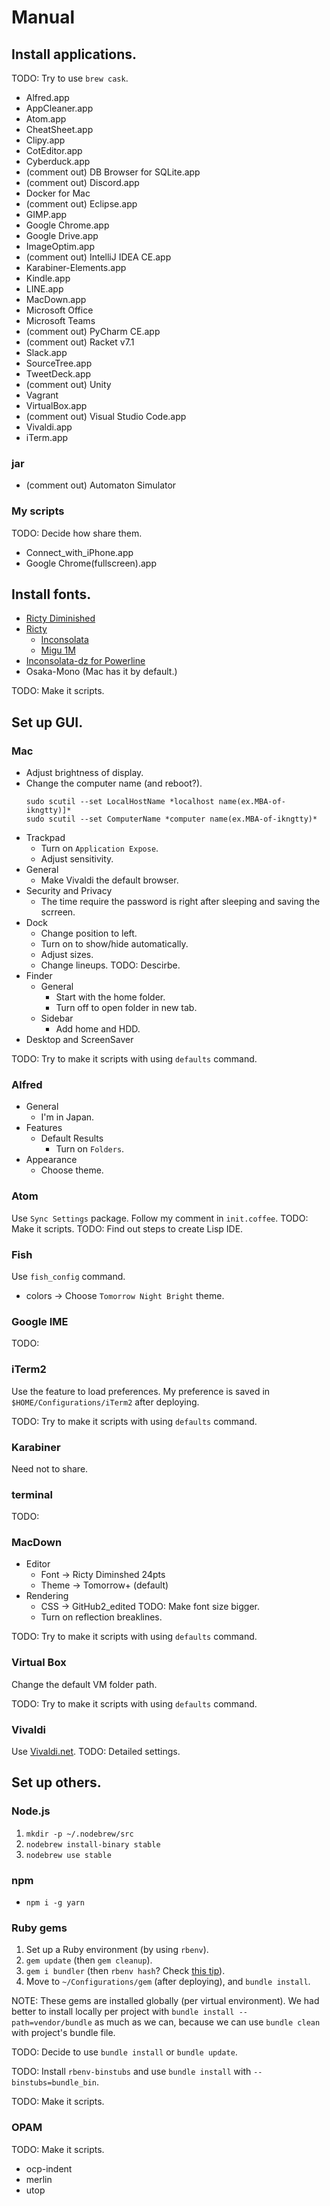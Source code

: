 # Manual
## Install applications.
TODO: Try to use `brew cask`.
*   Alfred.app
*   AppCleaner.app
*   Atom.app
*   CheatSheet.app
*   Clipy.app
*   CotEditor.app
*   Cyberduck.app
*   (comment out) DB Browser for SQLite.app
*   (comment out) Discord.app
*   Docker for Mac
*   (comment out) Eclipse.app
*   GIMP.app
*   Google Chrome.app
*   Google Drive.app
*   ImageOptim.app
*   (comment out) IntelliJ IDEA CE.app
*   Karabiner-Elements.app
*   Kindle.app
*   LINE.app
*   MacDown.app
*   Microsoft Office
*   Microsoft Teams
*   (comment out) PyCharm CE.app
*   (comment out) Racket v7.1
*   Slack.app
*   SourceTree.app
*   TweetDeck.app
*   (comment out) Unity
*   Vagrant
*   VirtualBox.app
*   (comment out) Visual Studio Code.app
*   Vivaldi.app
*   iTerm.app

### jar
*   (comment out) Automaton Simulator

### My scripts
TODO: Decide how share them.
*   Connect_with_iPhone.app
*   Google Chrome(fullscreen).app

## Install fonts.
*   [Ricty Diminished](https://www.rs.tus.ac.jp/yyusa/ricty_diminished.html)
*   [Ricty](https://www.rs.tus.ac.jp/yyusa/ricty.html)
    *   [Inconsolata](https://fonts.google.com/specimen/Inconsolata)
    *   [Migu 1M](http://mix-mplus-ipa.osdn.jp/)
*   [Inconsolata-dz for Powerline](https://github.com/powerline/fonts)
*   Osaka-Mono (Mac has it by default.)

TODO: Make it scripts.

## Set up GUI.
### Mac
*   Adjust brightness of display.
*   Change the computer name (and reboot?).
    ```
    sudo scutil --set LocalHostName *localhost name(ex.MBA-of-ikngtty)]*
    sudo scutil --set ComputerName *computer name(ex.MBA-of-ikngtty)*
    ```
*   Trackpad
    *   Turn on `Application Expose`.
    *   Adjust sensitivity.
*   General
    *   Make Vivaldi the default browser.
*   Security and Privacy
    *   The time require the password is right after sleeping and saving the scrreen.
*   Dock
    *   Change position to left.
    *   Turn on to show/hide automatically.
    *   Adjust sizes.
    *   Change lineups. TODO: Descirbe.
*   Finder
    *   General
        *   Start with the home folder.
        *   Turn off to open folder in new tab.
    *   Sidebar
        *   Add home and HDD.
*   Desktop and ScreenSaver

TODO: Try to make it scripts with using `defaults` command.

### Alfred
*   General
    *   I'm in Japan.
*   Features
    *   Default Results
        *   Turn on `Folders`.
*   Appearance
    *   Choose theme.

### Atom
Use `Sync Settings` package.
Follow my comment in `init.coffee`.
TODO: Make it scripts.
TODO: Find out steps to create Lisp IDE.

### Fish
Use `fish_config` command.
*   colors -> Choose `Tomorrow Night Bright` theme.

### Google IME
TODO:

### iTerm2
Use the feature to load preferences.
My preference is saved in `$HOME/Configurations/iTerm2` after deploying.

TODO: Try to make it scripts with using `defaults` command.

### Karabiner
Need not to share.

### terminal
TODO:

### MacDown
*   Editor
    *   Font -> Ricty Diminshed 24pts
    *   Theme -> Tomorrow+ (default)
*   Rendering
    *   CSS -> GitHub2_edited TODO: Make font size bigger.
    *   Turn on reflection breaklines.

TODO: Try to make it scripts with using `defaults` command.

### Virtual Box
Change the default VM folder path.

TODO: Try to make it scripts with using `defaults` command.

### Vivaldi
Use [Vivaldi.net](https://vivaldi.net).
TODO: Detailed settings.

## Set up others.
### Node.js
1.  `mkdir -p ~/.nodebrew/src`
2.  `nodebrew install-binary stable`
3.  `nodebrew use stable`

### npm
*   `npm i -g yarn`

### Ruby gems
1.  Set up a Ruby environment (by using `rbenv`).
2.  `gem update` (then `gem cleanup`).
3.  `gem i bundler` (then `rbenv hash`? Check [this tip](https://qiita.com/tokimari/items/51ac63a1fe244b819aea)).
4.  Move to `~/Configurations/gem` (after deploying), and `bundle install`.

NOTE: These gems are installed globally (per virtual environment).
We had better to install locally per project with
`bundle install --path=vendor/bundle` as much as we can,
because we can use `bundle clean` with project's bundle file.

TODO: Decide to use `bundle install` or `bundle update`.

TODO: Install `rbenv-binstubs` and use `bundle install`
with `--binstubs=bundle_bin`.

TODO: Make it scripts.

### OPAM
TODO: Make it scripts.
*   ocp-indent
*   merlin
*   utop
